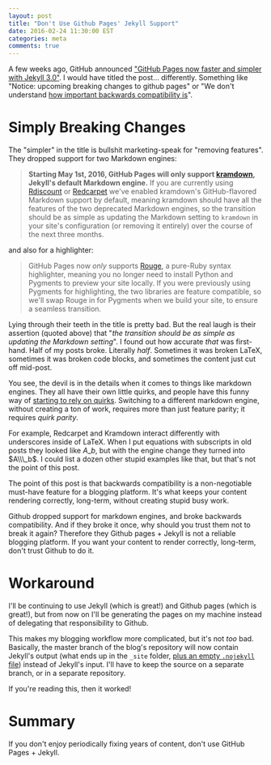 ```yaml
---
layout: post
title: "Don't Use Github Pages' Jekyll Support"
date: 2016-02-24 11:30:00 EST
categories: meta
comments: true
---
```


A few weeks ago, GitHub announced ["GitHub Pages now faster and simpler with Jekyll 3.0"](https://github.com/blog/2100-github-pages-now-faster-and-simpler-with-jekyll-3-0).
I would have titled the post... differently.
Something like "Notice: upcoming breaking changes to github pages" or "We don't understand [how important backwards compatibility is](http://www.joelonsoftware.com/articles/APIWar.html)".

# Simply Breaking Changes

The "simpler" in the title is bullshit marketing-speak for "removing features".
They dropped support for two Markdown engines:

> **Starting May 1st, 2016, GitHub Pages will only support [kramdown](http://kramdown.gettalong.org/), Jekyll's default Markdown engine.** If you are currently using [Rdiscount](https://github.com/davidfstr/rdiscount) or [Redcarpet](https://github.com/vmg/redcarpet) we've enabled kramdown's GitHub-flavored Markdown support by default, meaning kramdown should have all the features of the two deprecated Markdown engines, so the transition should be as simple as updating the Markdown setting to `kramdown` in your site's configuration (or removing it entirely) over the course of the next three months.

and also for a highlighter:

> GitHub Pages now *only* supports [Rouge](https://github.com/jneen/rouge), a pure-Ruby syntax highlighter, meaning you no longer need to install Python and Pygments to preview your site locally. If you were previously using Pygments for highlighting, the two libraries are feature compatible, so we'll swap Rouge in for Pygments when we build your site, to ensure a seamless transition.

Lying through their teeth in the title is pretty bad.
But the real laugh is their assertion (quoted above) that "*the transition should be as simple as updating the Markdown setting*".
I found out how accurate *that* was first-hand.
Half of my posts broke.
Literally *half*.
Sometimes it was broken LaTeX, sometimes it was broken code blocks, and sometimes the content just cut off mid-post.

You see, the devil is in the details when it comes to things like markdown engines.
They all have their own little quirks, and people have this funny way of [starting to rely on quirks](https://xkcd.com/1172/).
Switching to a different markdown engine, without creating a ton of work, requires more than just feature parity; it requires *quirk parity*.

For example, Redcarpet and Kramdown interact differently with underscores inside of LaTeX.
When I put equations with subscripts in old posts they looked like $A\_b$, but with the engine change they turned into $A\\\_b$.
I could list a dozen other stupid examples like that, but that's not the point of this post.

The point of this post is that backwards compatibility is a non-negotiable must-have feature for a blogging platform.
It's what keeps your content rendering correctly, long-term, without creating stupid busy work.

Github dropped support for markdown engines, and broke backwards compatibility.
And if they broke it once, why should you trust them not to break it again?
Therefore they Github pages + Jekyll is not a reliable blogging platform.
If you want your content to render correctly, long-term, don't trust Github to do it.

# Workaround

I'll be continuing to use Jekyll (which is great!) and Github pages (which is great!), but from now on I'll be generating the pages on my machine instead of delegating that responsibility to Github.

This makes my blogging workflow more complicated, but it's not *too* bad.
Basically, the master branch of the blog's repository will now contain Jekyll's output (what ends up in the `_site` folder, [plus an empty `.nojekyll` file](https://github.com/blog/572-bypassing-jekyll-on-github-pages)) instead of Jekyll's input.
I'll have to keep the source on a separate branch, or in a separate repository.

If you're reading this, then it worked!

# Summary

If you don't enjoy periodically fixing years of content, don't use GitHub Pages + Jekyll.
